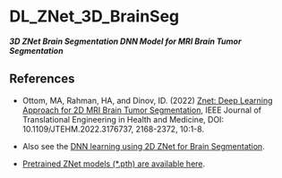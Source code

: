# DL_ZNet_3D_BrainSeg
***3D ZNet Brain Segmentation DNN Model for MRI Brain Tumor Segmentation***

## References

* Ottom, MA, Rahman, HA, and Dinov, ID. (2022) [Znet: Deep Learning Approach for 2D MRI Brain Tumor Segmentation](https://doi.org/10.1109/JTEHM.2022.3176737), IEEE Journal of Translational Engineering in Health and Medicine, DOI: 10.1109/JTEHM.2022.3176737, 2168-2372, 10:1-8. 

* Also see the [DNN learning using 2D ZNet for Brain Segmentation](https://github.com/SOCR/DL_ZNet_2D_BrainSeg).

* [Pretrained ZNet models (*.pth) are available here](https://socr.umich.edu/projects/3D_ZNet/).
